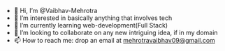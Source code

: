 - 👋 Hi, I’m @Vaibhav-Mehrotra
- 👀 I’m interested in basically anything that involves tech
- 🌱 I’m currently learning web-development(Full Stack)
- 💞️ I’m looking to collaborate on any new intriguing idea, if in my domain
- 📫 How to reach me: drop an email at mehrotravaibhav09@gmail.com

<!---
Vaibhav-Mehrotra/Vaibhav-Mehrotra is a ✨ special ✨ repository because its `README.md` (this file) appears on your GitHub profile.
You can click the Preview link to take a look at your changes.
--->
